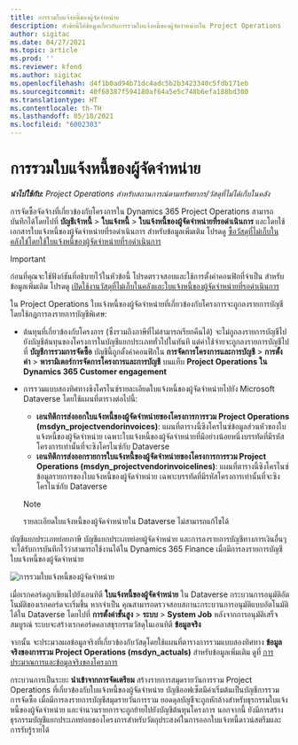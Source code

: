 ```yaml
---
title: การรวมใบแจ้งหนี้ของผู้จัดจำหน่าย
description: หัวข้อนี้ให้ข้อมูลเกี่ยวกับการรวมใบแจ้งหนี้ของผู้จัดจำหน่ายใน Project Operations
author: sigitac
ms.date: 04/27/2021
ms.topic: article
ms.prod: ''
ms.reviewer: kfend
ms.author: sigitac
ms.openlocfilehash: d4f1b0ad94b71dc4adc5b2b3423340c5fdb171eb
ms.sourcegitcommit: 40f68387f594180af64a5e5c748b6efa188bd300
ms.translationtype: HT
ms.contentlocale: th-TH
ms.lasthandoff: 05/10/2021
ms.locfileid: "6002303"
---
```

# <a name="vendor-invoice-integration"></a>การรวมใบแจ้งหนี้ของผู้จัดจำหน่าย

_**นำไปใช้กับ:** Project Operations สำหรับสถานการณ์ตามทรัพยากร/วัสดุที่ไม่ได้เก็บในคลัง_

การจัดซื้อจัดจ้างที่เกี่ยวข้องกับโครงการใน Dynamics 365 Project Operations สามารถบันทึกได้โดยไปที่ **บัญชีเจ้าหนี้** > **ใบแจ้งหนี้** > **ใบแจ้งหนี้ของผู้จัดจำหน่ายที่รอดำเนินการ** และโดยใช้เอกสารใบแจ้งหนี้ของผู้จัดจำหน่ายที่รอดำเนินการ สำหรับข้อมูลเพิ่มเติม โปรดดู [ซื้อวัสดุที่ไม่เก็บในคลังใช่โดยใช้ใบแจ้งหนี้ของผู้จัดจำหน่ายที่รอดำเนินการ](../procurement/pending-vendor-invoices.md)

> [!IMPORTANT]
> ก่อนที่คุณจะใช้ฟังก์ชันที่อธิบายไว้ในหัวข้อนี้ โปรดตรวจสอบและใช้การตั้งค่าคอนฟิกที่จำเป็น สำหรับข้อมูลเพิ่มเติม โปรดดู [เปิดใช้งานวัสดุที่ไม่เก็บในคลังและใบแจ้งหนี้ของผู้จัดจำหน่ายที่รอดำเนินการ](../procurement/configure-materials-nonstocked.md)

ใน Project Operations ใบแจ้งหนี้ของผู้จัดจำหน่ายที่เกี่ยวข้องกับโครงการจะถูกลงรายการบัญชีโดยใช้กฎการลงรายการบัญชีพิเศษ:

- ต้นทุนที่เกี่ยวข้องกับโครงการ (ซึ่งรวมถึงภาษีที่ไม่สามารถเรียกคืนได้) จะไม่ถูกลงรายการบัญชีไปยังบัญชีต้นทุนของโครงการในบัญชีแยกประเภททั่วไปในทันที แต่ค่าใช้จ่ายจะถูกลงรายการบัญชีไปที่ **บัญชีการรวมการจัดซื้อ** บัญชีนี้ถูกตั้งค่าคอนฟิกใน **การจัดการโครงการและการบัญชี** > **การตั้งค่า** > **พารามิเตอร์การจัดการโครงการและการบัญชี** บนแท็บ **Project Operations ใน Dynamics 365 Customer engagement**
- การรวมแบบสองทิศทางซิงโครไนซ์รายละเอียดใบแจ้งหนี้ของผู้จัดจำหน่ายไปยัง Microsoft Dataverse โดยใช้แผนที่ตารางต่อไปนี้:

     - **เอนทิตีการส่งออกใบแจ้งหนี้ของผู้จัดจำหน่ายของโครงการการรวม Project Operations (msdyn_projectvendorinvoices)**: แผนที่ตารางนี้ซิงโครไนซ์ข้อมูลส่วนหัวของใบแจ้งหนี้ของผู้จัดจำหน่าย เฉพาะใบแจ้งหนี้ของผู้จัดจำหน่ายที่มีอย่างน้อยหนึ่งบรรทัดที่มีรหัสโครงการเท่านั้นที่จะซิงโครไนซ์กับ Dataverse
     - **เอนทิตีการส่งออกรายการใบแจ้งหนี้ของผู้จัดจำหน่ายของโครงการการรวม Project Operations (msdyn_projectvendorinvoicelines)**: แผนที่ตารางนี้ซิงโครไนซ์ข้อมูลรายการของใบแจ้งหนี้ของผู้จัดจำหน่าย เฉพาะบรรทัดที่มีรหัสโครงการเท่านั้นที่จะซิงโครไนซ์กับ Dataverse

     > [!NOTE]
     > รายละเอียดใบแจ้งหนี้ของผู้จัดจำหน่ายใน Dataverse ไม่สามารถแก้ไขได้

บัญชีแยกประเภทย่อยภาษี บัญชีแยกประเภทย่อยผู้จัดจำหน่าย และการลงรายการบัญชีทางการเงินอื่นๆ จะได้รับการบันทึกไว้ว่าสามารถใช้งานได้ใน Dynamics 365 Finance เมื่อมีการลงรายการบัญชีใบแจ้งหนี้ของผู้จัดจำหน่าย

![การรวมใบแจ้งหนี้ของผู้จัดจำหน่าย](media/DW7VendorInvoice.png)

เมื่อเรกคอร์ดถูกเขียนไปยังเอนทิตี **ใบแจ้งหนี้ของผู้จัดจำหน่าย** ใน Dataverse กระบวนการอนุมัติอัตโนมัติของเรกคอร์ดจะเริ่มขึ้น หากจำเป็น คุณสามารถตรวจสอบสถานะกระบวนการอนุมัติแบบอัตโนมัติได้ใน Dataverse โดยไปที่ **การตั้งค่าขั้นสูง** > **ระบบ** > **System Job** หลังจากการอนุมัติเสร็จสมบูรณ์ ระบบจะสร้างเรกคอร์ดคลาสธุรกรรมวัสดุในเอนทิตี **ข้อมูลจริง**

จากนั้น จะประมวลผลข้อมูลจริงที่เกี่ยวข้องกับวัสดุโดยใช้แผนที่ตารางการรวมแบบสองทิศทาง **ข้อมูลจริงของการรวม Project Operations (msdyn_actuals)** สำหรับข้อมูลเพิ่มเติม ดูที่ [การประมาณการและข้อมูลจริงของโครงการ](resource-dual-write-estimates-actuals.md)

กระบวนการเป็นระยะ **นำเข้าจากการจัดเตรียม** สร้างรายการสมุดรายวันการรวม Project Operations ที่เกี่ยวข้องกับใบแจ้งหนี้ของผู้จัดจำหน่าย บัญชีออฟเซ็ตมีค่าเริ่มต้นเป็นบัญชีการรวมการจัดซื้อ เมื่อมีการลงรายการบัญชีสมุดรายวันการรวม ยอดดุลบัญชีจะถูกหักล้างสำหรับธุรกรรมใบแจ้งหนี้ของผู้จัดจำหน่าย และจำนวนรายการจะถูกย้ายไปยังบัญชีต้นทุนโครงการ นอกจากนี้ ยังมีการสร้างธุรกรรมบัญชีแยกประเภทย่อยของโครงการสำหรับวัตถุประสงค์ในการออกใบแจ้งหนี้ดาวน์สตรีมและการรับรู้รายได้
